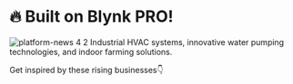 # 🔥 Built on Blynk PRO!
![platform-news 4 2](https://github.com/blynkkk/news/assets/120122081/e5c57a88-2c15-4a3e-bf35-23e0fea2664f)
Industrial HVAC systems, innovative water pumping technologies, and indoor farming solutions.

Get inspired by these rising businesses👇
